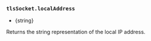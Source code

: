 ### `tlsSocket.localAddress`

<!-- YAML
added: v0.11.4
-->

* {string}

Returns the string representation of the local IP address.
